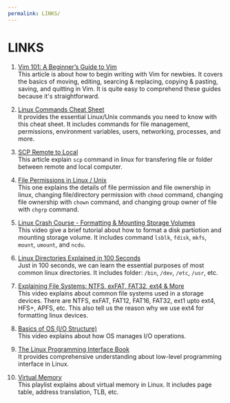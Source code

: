 ```yaml
---
permalink: LINKS/
---
```


# LINKS

1. [Vim 101: A Beginner’s Guide to Vim](https://en.wikipedia.org/wiki/1)<br>
This article is about how to begin writing with Vim for newbies. It covers the basics of moving, editing, searcing & replacing, copying & pasting, saving, and quitting in Vim. It is quite easy to comprehend these guides because it's straightforward.

2. [Linux Commands Cheat Sheet](https://www.geeksforgeeks.org/linux-commands-cheat-sheet/)<br>
It provides the essential Linux/Unix commands you need to know with this cheat sheet. It includes commands for file management, permissions, environment variables, users, networking, processes, and more.

3. [SCP Remote to Local](https://linuxhint.com/scp-remote-to-local/)<br>
This article explain `scp` command in linux for transfering file or folder between remote and local computer.

4. [File Permissions in Linux / Unix](https://www.guru99.com/file-permissions.html)<br>
This one explains the details of file permission and file ownership in linux, changing file/directory permission with `chmod` command, changing file ownership with `chown` command, and changing group owner of file with `chgrp` command. 

5. [Linux Crash Course - Formatting & Mounting Storage Volumes](https://www.youtube.com/watch?v=2Z6ouBYfZr8)<br>
This video give a brief tutorial about how to format a disk partiotion and mounting storage volume. It includes command `lsblk`, `fdisk`, `mkfs`, `mount`, `umount`, and `ncdu`.

6. [Linux Directories Explained in 100 Seconds](https://www.youtube.com/watch?v=42iQKuQodW4)<br>
Just in 100 seconds, we can learn the essential purposes of most common linux directories. It includes folder: `/bin`, `/dev`, `/etc`, `/usr`, etc.

7. [Explaining File Systems: NTFS, exFAT, FAT32, ext4 & More](https://www.youtube.com/watch?v=_h30HBYxtws)<br>
This video explains about common file systems used in a storage devices. There are NTFS, exFAT, FAT12, FAT16, FAT32, ext1 upto ext4, HFS+, APFS, etc. This also tell us the reason why we use ext4 for formatting linux devices. 

8. [Basics of OS (I/O Structure)](https://www.youtube.com/watch?v=F18RiREDkwE)<br>
This video explains about how OS manages I/O operations.

9. [The Linux Programming Interface Book](https://github.com/rangaeeeee/books-raspberrypimagazines/blob/master/The%20Linux%20Programming%20Interface-Michael%20Kerrisk.pdf)<br>
It provides comprehensive understanding about low-level programming interface in Linux.

10. [Virtual Memory](https://youtube.com/playlist?list=PLiwt1iVUib9s2Uo5BeYmwkDFUh70fJPxX&si=LpfguzkJMdjLQQHn)<br>
This playlist explains about virtual memory in Linux. It includes page table, address translation, TLB, etc.
